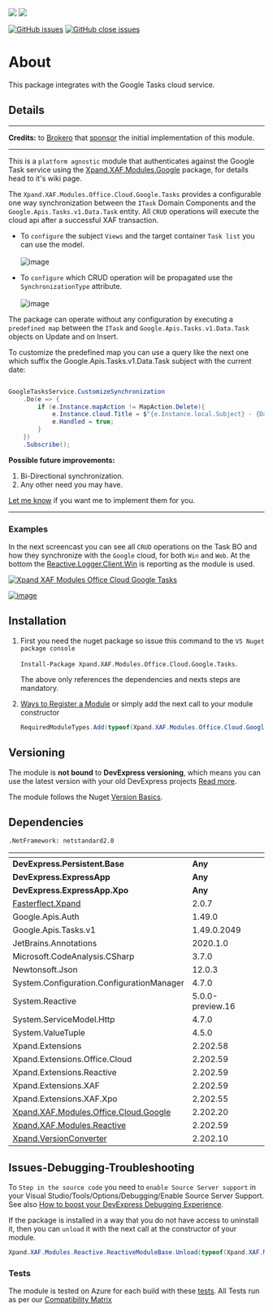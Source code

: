 ![](https://xpandshields.azurewebsites.net/nuget/v/Xpand.XAF.Modules.Office.Cloud.Google.Tasks.svg?&style=flat) ![](https://xpandshields.azurewebsites.net/nuget/dt/Xpand.XAF.Modules.Office.Cloud.Google.Tasks.svg?&style=flat)

[![GitHub issues](https://xpandshields.azurewebsites.net/github/issues/eXpandFramework/expand/Office.Cloud.Google.Tasks.svg)](https://github.com/eXpandFramework/eXpand/issues?utf8=%E2%9C%93&q=is%3Aissue+is%3Aopen+sort%3Aupdated-desc+label%3AStandalone_xaf_modules+label%3AOffice.Cloud.Google.Tasks) [![GitHub close issues](https://xpandshields.azurewebsites.net/github/issues-closed/eXpandFramework/eXpand/Office.Cloud.Google.Tasks.svg)](https://github.com/eXpandFramework/eXpand/issues?utf8=%E2%9C%93&q=is%3Aissue+is%3Aclosed+sort%3Aupdated-desc+label%3AStandalone_XAF_Modules+label%3AOffice.Cloud.Google.Tasks)
# About 

This package integrates with the Google Tasks cloud service.

## Details

---

**Credits:** to [Brokero](https://www.brokero.ch/de/startseite/) that [sponsor](https://github.com/sponsors/apobekiaris) the initial implementation of this module.

---

This is a `platform agnostic` module that authenticates against the Google Task service using the [Xpand.XAF.Modules.Google](https://github.com/eXpandFramework/DevExpress.XAF/tree/master/src/Modules/Office.Cloud.Google) package, for details head to it's wiki page.

The `Xpand.XAF.Modules.Office.Cloud.Google.Tasks` provides a configurable one way synchronization between the `ITask` Domain Components and the `Google.Apis.Tasks.v1.Data.Task` entity.
All `CRUD` operations will execute the cloud api after a successful XAF transaction. 

* To `configure` the subject `Views` and the target container `Task list` you can use the model.</br>  
  ![image](https://user-images.githubusercontent.com/159464/90819442-aab6c580-e338-11ea-8f9c-6e87f7dc35e9.png)

* To `configure` which CRUD operation will be propagated use the `SynchronizationType` attribute.</br>  
![image](https://user-images.githubusercontent.com/159464/90819817-20bb2c80-e339-11ea-9ed7-3a636753ecda.png)

The package can operate without any configuration by executing a `predefined map` between the `ITask` and `Google.Apis.Tasks.v1.Data.Task` objects on Update and on Insert.

To customize the predefined map you can use a query like the next one which suffix the Google.Apis.Tasks.v1.Data.Task subject with the current date:

```cs

GoogleTasksService.CustomizeSynchronization
    .Do(e => {
        if (e.Instance.mapAction != MapAction.Delete){
            e.Instance.cloud.Title = $"{e.Instance.local.Subject} - {DateTime.Now}";
            e.Handled = true;
        }
    })
    .Subscribe();

```


**Possible future improvements:**

1. Bi-Directional synchronization.
1. Any other need you may have.

[Let me know](https://github.com/sponsors/apobekiaris) if you want me to implement them for you.

---

### Examples

In the next screencast you can see all `CRUD` operations on the Task BO and how they synchronize with the `Google` cloud, for both `Win` and `Web`. At the bottom the [Reactive.Logger.Client.Win](https://github.com/eXpandFramework/DevExpress.XAF/tree/master/src/Modules/Reactive.Logger.Client.Win) is reporting as the module is used.

<twitter>

[![Xpand XAF Modules Office Cloud Google Tasks](https://user-images.githubusercontent.com/159464/90682880-56dfaa00-e26e-11ea-981b-d6179572e945.gif)
](https://youtu.be/rxEnuRzY-PA)

</twitter>

[![image](https://user-images.githubusercontent.com/159464/87556331-2fba1980-c6bf-11ea-8a10-e525dda86364.png)](https://youtu.be/rxEnuRzY-PA)

## Installation 
1. First you need the nuget package so issue this command to the `VS Nuget package console` 

   `Install-Package Xpand.XAF.Modules.Office.Cloud.Google.Tasks`.

    The above only references the dependencies and nexts steps are mandatory.

2. [Ways to Register a Module](https://documentation.devexpress.com/eXpressAppFramework/118047/Concepts/Application-Solution-Components/Ways-to-Register-a-Module)
or simply add the next call to your module constructor
    ```cs
    RequiredModuleTypes.Add(typeof(Xpand.XAF.Modules.Office.Cloud.Google.TasksModule));
    ```
## Versioning
The module is **not bound** to **DevExpress versioning**, which means you can use the latest version with your old DevExpress projects [Read more](https://github.com/eXpandFramework/XAF/tree/master/tools/Xpand.VersionConverter).

The module follows the Nuget [Version Basics](https://docs.microsoft.com/en-us/nuget/reference/package-versioning#version-basics).
## Dependencies
`.NetFramework: netstandard2.0`

|<!-- -->|<!-- -->
|----|----
|**DevExpress.Persistent.Base**|**Any**
 |**DevExpress.ExpressApp**|**Any**
 |**DevExpress.ExpressApp.Xpo**|**Any**
|[Fasterflect.Xpand](https://github.com/eXpandFramework/Fasterflect)|2.0.7
 |Google.Apis.Auth|1.49.0
 |Google.Apis.Tasks.v1|1.49.0.2049
 |JetBrains.Annotations|2020.1.0
 |Microsoft.CodeAnalysis.CSharp|3.7.0
 |Newtonsoft.Json|12.0.3
 |System.Configuration.ConfigurationManager|4.7.0
 |System.Reactive|5.0.0-preview.16
 |System.ServiceModel.Http|4.7.0
 |System.ValueTuple|4.5.0
 |Xpand.Extensions|2.202.58
 |Xpand.Extensions.Office.Cloud|2.202.59
 |Xpand.Extensions.Reactive|2.202.59
 |Xpand.Extensions.XAF|2.202.59
 |Xpand.Extensions.XAF.Xpo|2.202.55
 |[Xpand.XAF.Modules.Office.Cloud.Google](https://github.com/eXpandFramework/DevExpress.XAF/tree/master/src/Modules/Xpand.XAF.Modules.Office.Cloud.Google)|2.202.20
 |[Xpand.XAF.Modules.Reactive](https://github.com/eXpandFramework/DevExpress.XAF/tree/master/src/Modules/Xpand.XAF.Modules.Reactive)|2.202.59
 |[Xpand.VersionConverter](https://github.com/eXpandFramework/DevExpress.XAF/tree/master/tools/Xpand.VersionConverter)|2.202.10

## Issues-Debugging-Troubleshooting

To `Step in the source code` you need to `enable Source Server support` in your Visual Studio/Tools/Options/Debugging/Enable Source Server Support. See also [How to boost your DevExpress Debugging Experience](https://github.com/eXpandFramework/DevExpress.XAF/wiki/How-to-boost-your-DevExpress-Debugging-Experience#1-index-the-symbols-to-your-custom-devexpresss-installation-location).

If the package is installed in a way that you do not have access to uninstall it, then you can `unload` it with the next call at the constructor of your module.
```cs
Xpand.XAF.Modules.Reactive.ReactiveModuleBase.Unload(typeof(Xpand.XAF.Modules.Office.Cloud.Google.Tasks.Office.Office.Cloud.Google.TasksModule))
```

### Tests
The module is tested on Azure for each build with these [tests](https://github.com/eXpandFramework/Packages/tree/master/src/Tests/Xpand.XAF.s.Office.Office.Cloud.Google.Tasks.Office.Office.Cloud.Google.Tasks). 
All Tests run as per our [Compatibility Matrix](https://github.com/eXpandFramework/DevExpress.XAF#compatibility-matrix)

